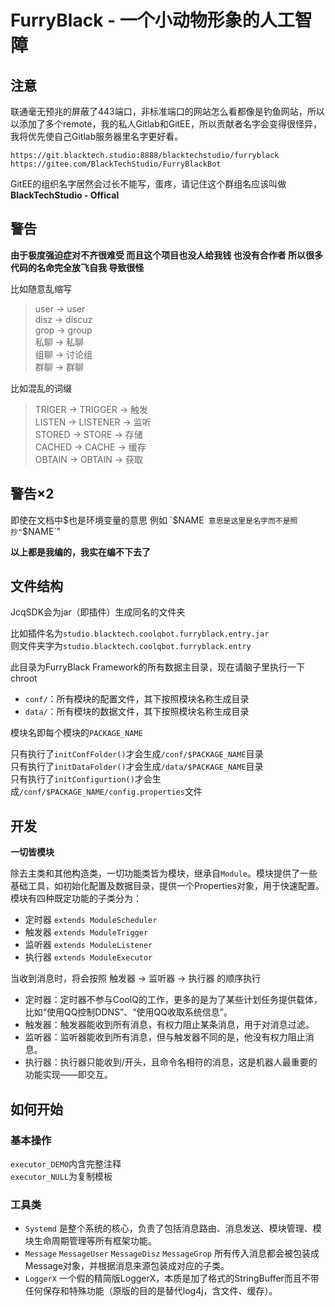 # FurryBlack - 一个小动物形象的人工智障  

## 注意  

联通毫无预兆的屏蔽了443端口，非标准端口的网站怎么看都像是钓鱼网站，所以以添加了多个remote，我的私人Gitlab和GitEE，所以贡献者名字会变得很怪异，我将优先使自己Gitlab服务器里名字更好看。

`https://git.blacktech.studio:8888/blacktechstudio/furryblack`  
`https://gitee.com/BlackTechStudio/FurryBlackBot`  

GitEE的组织名字居然会过长不能写，蛋疼，请记住这个群组名应该叫做**BlackTechStudio - Offical**  

## 警告  

**由于极度强迫症对不齐很难受 而且这个项目也没人给我钱 也没有合作者 所以很多代码的名命完全放飞自我 导致很怪**  

比如随意乱缩写  
> user → user  
> disz → discuz  
> grop → group  
> 私聊 → 私聊  
> 组聊 → 讨论组  
> 群聊 → 群聊  

比如混乱的词缀  
> TRIGER → TRIGGER → 触发  
> LISTEN → LISTENER → 监听  
> STORED → STORE → 存储  
> CACHED → CACHE → 缓存  
> OBTAIN → OBTAIN → 获取  

## 警告×2  

即使在文档中$也是环境变量的意思  
例如 `$NAME` 意思是这里是名字而不是照抄"`$NAME`"  

**以上都是我编的，我实在编不下去了**  

## 文件结构  
JcqSDK会为jar（即插件）生成同名的文件夹  

比如插件名为`studio.blacktech.coolqbot.furryblack.entry.jar`  
则文件夹字为`studio.blacktech.coolqbot.furryblack.entry`  

此目录为FurryBlack Framework的所有数据主目录，现在请脑子里执行一下chroot  

- `conf/`：所有模块的配置文件，其下按照模块名称生成目录  
- `data/`：所有模块的数据文件，其下按照模块名称生成目录  

模块名即每个模块的`PACKAGE_NAME`  

只有执行了`initConfFolder()`才会生成`/conf/$PACKAGE_NAME`目录  
只有执行了`initDataFolder()`才会生成`/data/$PACKAGE_NAME`目录  
只有执行了`initConfigurtion()`才会生成`/conf/$PACKAGE_NAME/config.properties`文件  

## 开发  

**一切皆模块**  

除去主类和其他构造类，一切功能类皆为模块，继承自`Module`。模块提供了一些基础工具，如初始化配置及数据目录，提供一个Properties对象，用于快速配置。模块有四种既定功能的子类分为：  

- 定时器 `extends ModuleScheduler`  
- 触发器 `extends ModuleTrigger`  
- 监听器 `extends ModuleListener`  
- 执行器 `extends ModuleExecutor`  

当收到消息时，将会按照 触发器 → 监听器 → 执行器 的顺序执行  

- 定时器：定时器不参与CoolQ的工作，更多的是为了某些计划任务提供载体，比如“使用QQ控制DDNS”、“使用QQ收取系统信息”。  
- 触发器：触发器能收到所有消息，有权力阻止某条消息，用于对消息过滤。  
- 监听器：监听器能收到所有消息，但与触发器不同的是，他没有权力阻止消息。  
- 执行器：执行器只能收到/开头，且命令名相符的消息，这是机器人最重要的功能实现——即交互。  

## 如何开始

### 基本操作

`executor_DEMO`内含完整注释  
`executor_NULL`为复制模板  

### 工具类

- `Systemd` 是整个系统的核心，负责了包括消息路由、消息发送、模块管理、模块生命周期管理等所有框架功能。  
- `Message` `MessageUser` `MessageDisz` `MessageGrop` 所有传入消息都会被包装成Message对象，并根据消息来源包装成对应的子类。  
- `LoggerX` 一个假的精简版LoggerX，本质是加了格式的StringBuffer而且不带任何保存和特殊功能（原版的目的是替代log4j，含文件、缓存）。  
